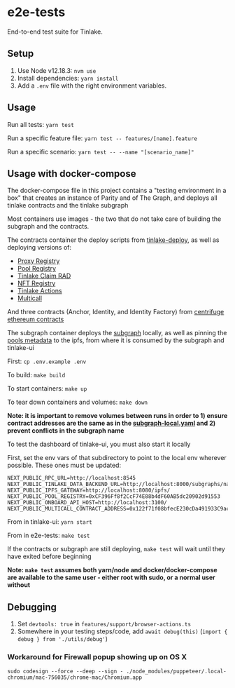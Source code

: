 # e2e-tests
End-to-end test suite for Tinlake.

## Setup
1. Use Node v12.18.3: `nvm use`
2. Install dependencies: `yarn install`
3. Add a `.env` file with the right environment variables.

## Usage
Run all tests: `yarn test`

Run a specific feature file: `yarn test -- features/[name].feature`

Run a specific scenario: `yarn test -- --name "[scenario_name]"`

## Usage with docker-compose

The docker-compose file in this project contains a "testing environment in a box" that creates an instance of Parity and of The Graph, and deploys all tinlake contracts and the tinlake subgraph

Most containers use images - the two that do not take care of building the subgraph and the contracts.

The contracts container the deploy scripts from [tinlake-deploy](https://github.com/centrifuge/tinlake-deploy), as well as deploying versions of:
- [Proxy Registry](https://github.com/centrifuge/tinlake-proxy)
- [Pool Registry](https://github.com/centrifuge/tinlake-pools-cli)
- [Tinlake Claim RAD](https://github.com/centrifuge/tinlake-claim-rad)
- [NFT Registry](https://github.com/centrifuge/privacy-enabled-erc721)
- [Tinlake Actions](https://github.com/centrifuge/tinlake-actions)
- [Multicall](https://github.com/makerdao/multical)

And three contracts (Anchor, Identity, and Identity Factory) from [centrifuge ethereum contracts](https://github.com/centrifuge/centrifuge-ethereum-contracts)

The subgraph container deploys the [subgraph](https://github.com/centrifuge/tinlake-subgraph) locally, as well as pinning the [pools metadata](./subgraph/pools-metadata.json) to the ipfs, from where it is consumed by the subgraph and tinlake-ui

First: `cp .env.example .env`

To build: `make build`

To start containers: `make up`

To tear down containers and volumes: `make down`

**Note: it is important to remove volumes between runs in order to 1) ensure contract addresses are the same as in the [subgraph-local.yaml](link) and 2) prevent conflicts in the subgraph name**

To test the dashboard of tinlake-ui, you must also start it locally

First, set the env vars of that subdirectory to point to the local env wherever possible. These ones must be updated:

```
NEXT_PUBLIC_RPC_URL=http://localhost:8545
NEXT_PUBLIC_TINLAKE_DATA_BACKEND_URL=http://localhost:8000/subgraphs/name/centrifuge/tinlake
NEXT_PUBLIC_IPFS_GATEWAY=http://localhost:8080/ipfs/
NEXT_PUBLIC_POOL_REGISTRY=0xCF396Ff8f2CcF74E88b4dF60AB5dc20902d91553
NEXT_PUBLIC_ONBOARD_API_HOST=http://localhost:3100/
NEXT_PUBLIC_MULTICALL_CONTRACT_ADDRESS=0x122f71f08bfecE230cDa491933C9ac3A5bc41A0A
```

From in tinlake-ui: `yarn start`

From in e2e-tests: `make test`

If the contracts or subgraph are still deploying, `make test` will wait until they have exited before beginning

**Note: `make test` assumes both yarn/node and docker/docker-compose are available to the same user - either root with sudo, or a normal user without**

## Debugging

1. Set `devtools: true` in `features/support/browser-actions.ts`
2. Somewhere in your testing steps/code, add `await debug(this)` (`import { debug } from './utils/debug'`)

### Workaround for Firewall popup showing up on OS X

`sudo codesign --force --deep --sign - ./node_modules/puppeteer/.local-chromium/mac-756035/chrome-mac/Chromium.app`